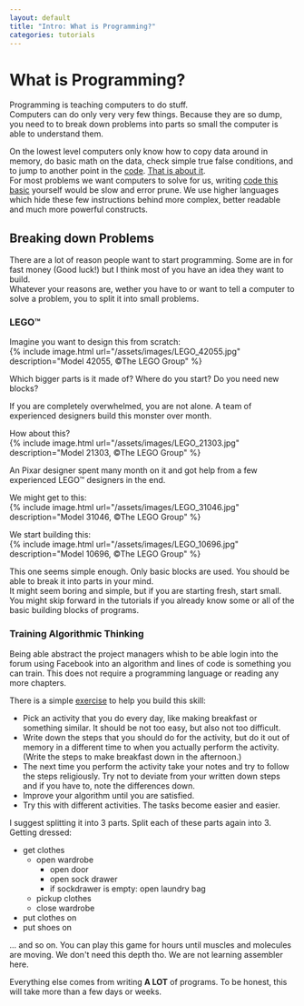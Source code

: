 ```yaml
---
layout: default
title: "Intro: What is Programming?"
categories: tutorials 
---
```


# What is Programming?
Programming is teaching computers to do stuff.  
Computers can do only very very few things. Because they are so dump, you need to to break down problems into parts so small the computer is able to understand them.

On the lowest level computers only know how to copy data around in memory, do basic math on the data, check simple true false conditions, and to jump to another point in the [code](https://en.wikipedia.org/wiki/Machine_code). [That is about it](https://en.wikipedia.org/wiki/Central_processing_unit#Operation).  
For most problems we want computers to solve for us, writing [code this basic](https://en.wikipedia.org/wiki/Assembly_language) yourself would be slow and error prune. We use higher languages which hide these few instructions behind more complex, better readable and much more powerful constructs.

## Breaking down Problems
There are a lot of reason people want to start programming. Some are in for fast money (Good luck!) but I think most of you have an idea they want to build.  
Whatever your reasons are, wether you have to or want to tell a computer to solve a problem, you to split it into small problems.

### LEGO™
Imagine you want to design this from scratch:  
{% include image.html url="/assets/images/LEGO_42055.jpg" description="Model 42055, ©The LEGO Group" %}

Which bigger parts is it made of? Where do you start? Do you need new blocks?

If you are completely overwhelmed, you are not alone. A team of experienced designers build this monster over month.

How about this?  
{% include image.html url="/assets/images/LEGO_21303.jpg" description="Model 21303, ©The LEGO Group" %}

An Pixar designer spent many month on it and got help from a few experienced LEGO™ designers in the end.

We might get to this:  
{% include image.html url="/assets/images/LEGO_31046.jpg" description="Model 31046, ©The LEGO Group" %}

We start building this:  
{% include image.html url="/assets/images/LEGO_10696.jpg" description="Model 10696, ©The LEGO Group" %}

This one seems simple enough. Only basic blocks are used. You should be able to break it into parts in your mind.  
It might seem boring and simple, but if you are starting fresh, start small. You might skip forward in the tutorials if you already know some or all of the basic building blocks of programs.

### Training Algorithmic Thinking
Being able abstract the project managers whish to be able login into the forum using Facebook into an algorithm and lines of code is something you can train. This does not require a programming language or reading any more chapters.

There is a simple [exercise](https://www.reddit.com/r/learnprogramming/wiki/faq#wiki_how_can_i_improve_my_skill_to_convert_tasks.2Fproblems_into_programs_.28algorithmic_thinking.29.3F "/r/learnprogramming") to help you build this skill:
* Pick an activity that you do every day, like making breakfast or something similar. It should be not too easy, but also not too difficult.
* Write down the steps that you should do for the activity, but do it out of memory in a different time to when you actually perform the activity. (Write the steps to make breakfast down in the afternoon.)
* The next time you perform the activity take your notes and try to follow the steps religiously. Try not to deviate from your written down steps and if you have to, note the differences down.
* Improve your algorithm until you are satisfied.
* Try this with different activities. The tasks become easier and easier.

I suggest splitting it into 3 parts. Split each of these parts again into 3.  
Getting dressed:  
* get clothes
  * open wardrobe
    * open door
    * open sock drawer
    * if sockdrawer is empty: open laundry bag
  * pickup clothes
  * close wardrobe
* put clothes on
* put shoes on

... and so on. You can play this game for hours until muscles and molecules are moving. We don't need this depth tho. We are not learning assembler here.

Everything else comes from writing **A LOT** of programs. To be honest, this will take more than a few days or weeks.